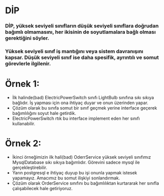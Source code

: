 # DİP

### DİP, yüksek seviyeli sınıfların düşük seviyeli sınıflara doğrudan bağımlı olmamasını, her ikisinin de soyutlamalara bağlı olması gerektiğini söyler.
### Yüksek seviyeli sınıf iş mantığını veya sistem davranışını kapsar. Düşük seviyeli sınıf ise daha spesifik, ayrıntılı ve somut görevlerle ilgilenir.


# Örnek 1:

* İlk halinde(bad) ElectricPowerSwitch sınıfı LightBulb sınıfına sıkı sıkıya bağlıdır. İş yapması için ona ihtiyaç duyar ve onun üzerinden yapar.
* Çözüm olarak bu sınıfa somut bir sınıf geçmek yerine interface geçerek bağımlılığını soyut hale getirdik.
* ElectricPowerSwitch rtık bu interface implement eden her sınıfı kullanabilir. 
# Örnek 2:

* İkinci örneğimizin ilk hali(bad) OderrService yüksek seviyeli sınıfımız MysqlDatabase sıkı sıkıya bağımlıdır. Görevini sadece mysql ile gerçekleştirebilir. 
* Yarın postgresql e ihtiyaç duyup bu işi onunla yapmak istesek yapamayız. Amacımız bu somut ilişkiyi sonlandırmak.
* Çözüm olarak OrderService sınıfını bu bağımlılıktan kurtararak her sınıfla çalışabilecek hale getiriyoruz.